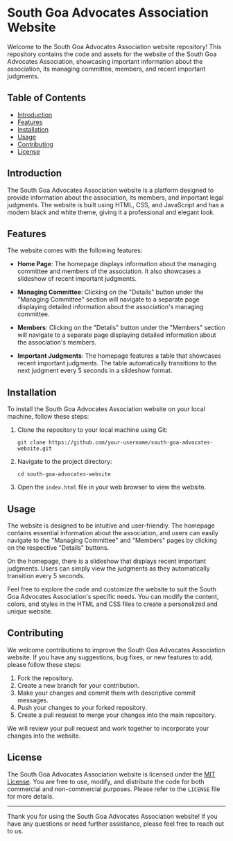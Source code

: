 # South Goa Advocates Association Website

Welcome to the South Goa Advocates Association website repository! This repository contains the code and assets for the website of the South Goa Advocates Association, showcasing important information about the association, its managing committee, members, and recent important judgments.

## Table of Contents
- [Introduction](#introduction)
- [Features](#features)
- [Installation](#installation)
- [Usage](#usage)
- [Contributing](#contributing)
- [License](#license)

## Introduction

The South Goa Advocates Association website is a platform designed to provide information about the association, its members, and important legal judgments. The website is built using HTML, CSS, and JavaScript and has a modern black and white theme, giving it a professional and elegant look.

## Features

The website comes with the following features:

- **Home Page**: The homepage displays information about the managing committee and members of the association. It also showcases a slideshow of recent important judgments.

- **Managing Committee**: Clicking on the "Details" button under the "Managing Committee" section will navigate to a separate page displaying detailed information about the association's managing committee.

- **Members**: Clicking on the "Details" button under the "Members" section will navigate to a separate page displaying detailed information about the association's members.

- **Important Judgments**: The homepage features a table that showcases recent important judgments. The table automatically transitions to the next judgment every 5 seconds in a slideshow format.

## Installation

To install the South Goa Advocates Association website on your local machine, follow these steps:

1. Clone the repository to your local machine using Git:
   ```
   git clone https://github.com/your-username/south-goa-advocates-website.git
   ```

2. Navigate to the project directory:
   ```
   cd south-goa-advocates-website
   ```

3. Open the `index.html` file in your web browser to view the website.

## Usage

The website is designed to be intuitive and user-friendly. The homepage contains essential information about the association, and users can easily navigate to the "Managing Committee" and "Members" pages by clicking on the respective "Details" buttons.

On the homepage, there is a slideshow that displays recent important judgments. Users can simply view the judgments as they automatically transition every 5 seconds.

Feel free to explore the code and customize the website to suit the South Goa Advocates Association's specific needs. You can modify the content, colors, and styles in the HTML and CSS files to create a personalized and unique website.

## Contributing

We welcome contributions to improve the South Goa Advocates Association website. If you have any suggestions, bug fixes, or new features to add, please follow these steps:

1. Fork the repository.
2. Create a new branch for your contribution.
3. Make your changes and commit them with descriptive commit messages.
4. Push your changes to your forked repository.
5. Create a pull request to merge your changes into the main repository.

We will review your pull request and work together to incorporate your changes into the website.

## License

The South Goa Advocates Association website is licensed under the [MIT License](LICENSE). You are free to use, modify, and distribute the code for both commercial and non-commercial purposes. Please refer to the `LICENSE` file for more details.

---
Thank you for using the South Goa Advocates Association website! If you have any questions or need further assistance, please feel free to reach out to us.